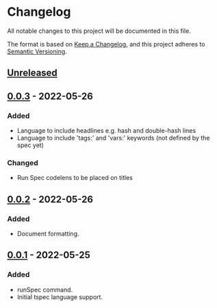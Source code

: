 # Changelog
All notable changes to this project will be documented in this file.

The format is based on [Keep a Changelog](https://keepachangelog.com/en/1.0.0/),
and this project adheres to [Semantic Versioning](https://semver.org/spec/v2.0.0.html).

## [Unreleased]

## [0.0.3] - 2022-05-26
### Added
- Language to include headlines e.g. hash and double-hash lines
- Language to include 'tags:' and 'vars:' keywords (not defined by the spec yet)

### Changed
- Run Spec codelens to be placed on titles

## [0.0.2] - 2022-05-26
### Added
- Document formatting.

## [0.0.1] - 2022-05-25
### Added
- runSpec command.
- Initial tspec language support.

[Unreleased]: https://github.com/tspec/vscode-tspec-runner/compare/v0.0.1...HEAD
[0.0.3]: https://github.com/tspec/vscode-tspec-runner/compare/v0.0.2...v0.0.3
[0.0.2]: https://github.com/tspec/vscode-tspec-runner/compare/v0.0.1...v0.0.2
[0.0.1]: https://github.com/tspec/vscode-tspec-runner/releases/tag/v0.0.1
